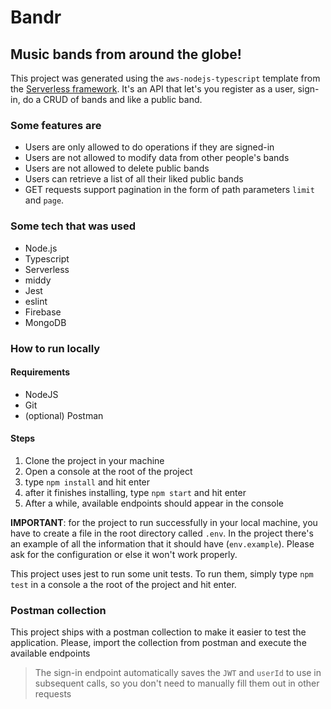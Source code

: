 # Bandr
## Music bands from around the globe!
This project was generated using the `aws-nodejs-typescript` template from the [Serverless framework](https://www.serverless.com/). It's an API that let's you register as a user, sign-in, do a CRUD of bands and like a public band.

### Some features are

- Users are only allowed to do operations if they are signed-in
- Users are not allowed to modify data from other people's bands
- Users are not allowed to delete public bands
- Users can retrieve a list of all their liked public bands
- GET requests support pagination in the form of path parameters `limit` and `page`.

### Some tech that was used

- Node.js
- Typescript
- Serverless
- middy
- Jest
- eslint
- Firebase
- MongoDB

### How to run locally

#### Requirements

- NodeJS
- Git
- (optional) Postman

#### Steps
1. Clone the project in your machine
2. Open a console at the root of the project
3. type `npm install` and hit enter
4. after it finishes installing, type `npm start` and hit enter
5. After a while, available endpoints should appear in the console

**IMPORTANT**: for the project to run successfully in your local machine, you have to create a file in the root directory called `.env`. In the project there's an example of all the information that it should have (`env.example`). Please ask for the configuration or else it won't work properly.

This project uses jest to run some unit tests. To run them, simply type `npm test` in a console a the root of the project and hit enter.

### Postman collection
This project ships with a postman collection to make it easier to test the application. Please, import the collection from postman and execute the available endpoints

> The sign-in endpoint automatically saves the `JWT` and `userId` to use in subsequent calls, so you don't need to manually fill them out in other requests
